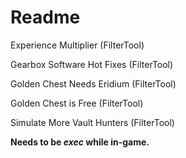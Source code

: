 Readme
=============

Experience Multiplier (FilterTool)


Gearbox Software Hot Fixes (FilterTool)


Golden Chest Needs Eridium (FilterTool)


Golden Chest is Free (FilterTool)


Simulate More Vault Hunters (FilterTool)

**Needs to be _exec_ while in-game.**
